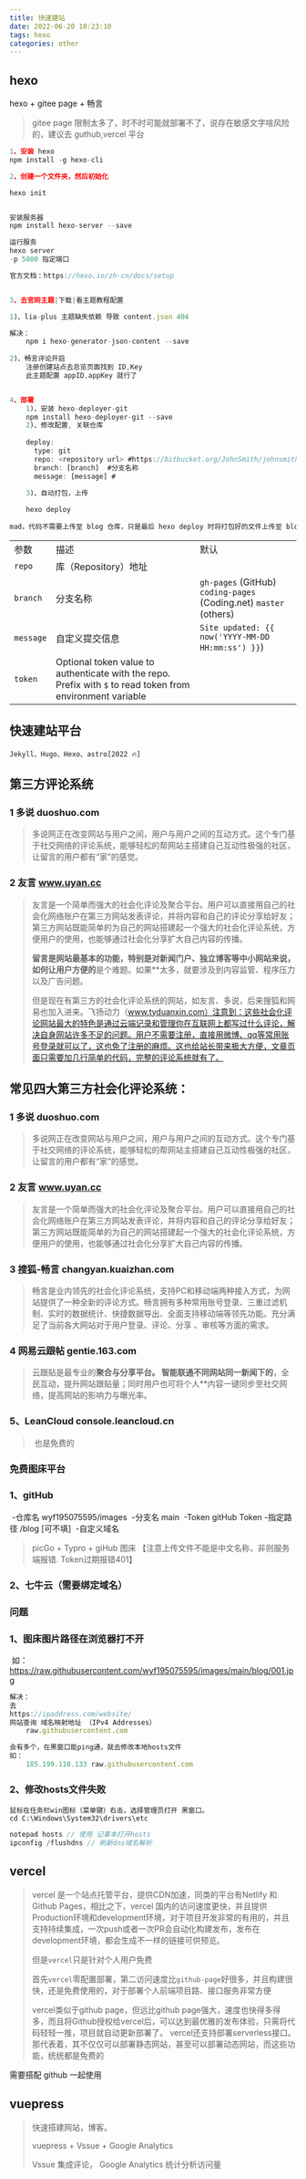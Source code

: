```yaml
---
title: 快速建站
date: 2022-06-20 18:23:10
tags: hexo
categories: other
---
```


## hexo

hexo + gitee page + 畅言

> gitee page 限制太多了，时不时可能就部署不了，说存在敏感文字啥风险的，建议去 guthub,vercel 平台

<!--more-->

```js
1、安装 hexo
npm install -g hexo-cli

2、创建一个文件夹，然后初始化

hexo init


安装服务器
npm install hexo-server --save

运行服务
hexo server
-p 5000 指定端口

官方文档：https://hexo.io/zh-cn/docs/setup


3、去官网主题|下载|看主题教程配置

1)、lia-plus 主题缺失依赖 导致 content.json 404

解决：
    npm i hexo-generator-json-content --save
    
2)、畅言评论开启
	注册创建站点去总览页面找到 ID,Key
	此主题配置 appID,appKey 就行了


4、部署
	1)、安装 hexo-deployer-git
	npm install hexo-deployer-git --save
    2)、修改配置, 关联仓库
    
    deploy:
      type: git
      repo: <repository url> #https://bitbucket.org/JohnSmith/johnsmith.bitbucket.io 残酷地址
      branch: [branch]	#分支名称
      message: [message] # 

	3)、自动打包，上传
    
    hexo deploy
    
mad，代码不需要上传至 blog 仓库，只是最后 hexo deploy 时将打包好的文件上传至 blog 仓库
```

|           |                                                              |                                                              |
| :-------- | :----------------------------------------------------------- | :----------------------------------------------------------- |
| 参数      | 描述                                                         | 默认                                                         |
| `repo`    | 库（Repository）地址                                         |                                                              |
| `branch`  | 分支名称                                                     | `gh-pages` (GitHub) `coding-pages` (Coding.net) `master` (others) |
| `message` | 自定义提交信息                                               | `Site updated: {{ now('YYYY-MM-DD HH:mm:ss') }}`)            |
| `token`   | Optional token value to authenticate with the repo. Prefix with `$` to read token from environment variable |                                                              |

## 快速建站平台



```
Jekyll、Hugo、Hexo、astro[2022 🔥]
```

## 第三方评论系统

### 1 多说 duoshuo.com

> 多说网正在改变网站与用户之间，用户与用户之间的互动方式。这个专门基于社交网络的评论系统，能够轻松的帮网站主搭建自己互动性极强的社区，让留言的用户都有“家”的感觉。

### 2 友言 www.uyan.cc

> 友言是一个简单而强大的社会化评论及聚合平台。用户可以直接用自己的社会化网络账户在第三方网站发表评论，并将内容和自己的评论分享给好友；第三方网站既能简单的为自己的网站搭建起一个强大的社会化评论系统，方便用户的使用，也能够通过社会化分享扩大自己内容的传播。
>
>
> **留言是网站最基本的功能，特别是对新闻门户、独立博客等中小网站来说，如何让用户方便的**是个难题。如果**太多，就要涉及到内容监管、程序压力以及广告问题。
>
> 但是现在有第三方的社会化评论系统的网站，如友言、多说，后来搜狐和网易也加入进来。飞扬动力（www.tyduanxin.com）注意到：这些社会化评论网站最大的特色是通过云端记录和管理你在互联网上都写过什么评论，解决自身网站许多不足的问题。用户不需要注册，直接用微博、qq等常用账号登录就可以了，这也免了注册的麻烦。这也给站长带来极大方便，文章页面只需要加几行简单的代码，完整的评论系统就有了。

## 常见四大第三方社会化评论系统：



### 1 多说 duoshuo.com

> 多说网正在改变网站与用户之间，用户与用户之间的互动方式。这个专门基于社交网络的评论系统，能够轻松的帮网站主搭建自己互动性极强的社区，让留言的用户都有“家”的感觉。
>



### 2 友言 www.uyan.cc

> 友言是一个简单而强大的社会化评论及聚合平台。用户可以直接用自己的社会化网络账户在第三方网站发表评论，并将内容和自己的评论分享给好友；第三方网站既能简单的为自己的网站搭建起一个强大的社会化评论系统，方便用户的使用，也能够通过社会化分享扩大自己内容的传播。
>



### 3 搜狐-畅言 changyan.kuaizhan.com

> 畅言是业内领先的社会化评论系统，支持PC和移动端两种接入方式，为网站提供了一种全新的评论方式。畅言拥有多种常用账号登录、三重过滤机制、实时的数据统计、快捷数据导出、全面支持移动端等领先功能。充分满足了当前各大网站对于用户登录、评论、分享 、审核等方面的需求。
>

### 4 网易云跟帖 gentie.163.com

> 云跟贴是最专业的**聚合与分享平台。 智能联通不同网站同一新闻下的**，全民互动，提升网站跟贴量；同时用户也可将个人**内容一键同步至社交网络，提高网站的影响力与曝光率。
>

### 5、LeanCloud console.leancloud.cn

> ​	也是免费的

### 免费图床平台

### 1、gitHub

​	-仓库名	wyf195075595/images
​	-分支名	main
​    -Token	   gitHub Token
​    -指定路径   /blog [可不填]
​	-自定义域名 

> picGo + Typro + giHub 图床
> 【注意上传文件不能是中文名称，非则服务端报错. Token过期报错401】

### 2、七牛云（需要绑定域名）



### 问题

### 1、图床图片路径在浏览器打不开

​	如：https://raw.githubusercontent.com/wyf195075595/images/main/blog/001.jpg
​	

```js
解决：
去
https://ipaddress.com/website/
网站查询 域名映射地址 （IPv4 Addresses）
    raw.githubusercontent.com

会有多个，在黑窗口能ping通，就去修改本地hosts文件
如：
	185.199.110.133 raw.githubusercontent.com
```

###  2、修改hosts文件失败

 	鼠标在任务栏win图标（菜单键）右击，选择管理员打开 黑窗口。
    cd C:\Windows\System32\drivers\etc
    

```js
notepad hosts // 使用 记事本打开hosts
ipconfig /flushdns // 刷新dns域名解析
```



## vercel

> vercel 是一个站点托管平台，提供CDN加速，同类的平台有Netlify 和 Github Pages，相比之下，vercel 国内的访问速度更快，并且提供Production环境和development环境，对于项目开发非常的有用的，并且支持持续集成，一次push或者一次PR会自动化构建发布，发布在development环境，都会生成不一样的链接可供预览。
>
> 但是`vercel`只是针对个人用户免费
>
> 首先`vercel`零配置部署，第二访问速度比`github-page`好很多，并且构建很快，还是免费使用的，对于部署个人前端项目路、接口服务非常方便
>
> vercel类似于github page，但远比github page强大，速度也快得多得多，而且将Github授权给vercel后，可以达到最优雅的发布体验，只需将代码轻轻一推，项目就自动更新部署了。
> vercel还支持部署serverless接口。那代表着，其不仅仅可以部署静态网站，甚至可以部署动态网站，而这些功能，统统都是免费的

需要搭配 github 一起使用



## vuepress

> 快速搭建网站，博客。
>
> vuepress + Vssue + Google Analytics
>
> Vssue 集成评论， Google Analytics 统计分析访问量

